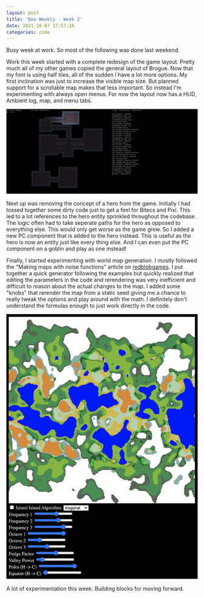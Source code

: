 ```yaml
---
layout: post
title: 'Dev Weekly - Week 2'
date: 2021-10-07 17:57:16
categories: code
---
```


Busy week at work. So most of the following was done last weekend.

Work this week started with a complete redesign of the game layout. Pretty much all of my other games copied the general layout of Brogue. Now that my font is using half tiles, all of the sudden I have a lot more options. My first inclination was just to increase the visible map size. But planned support for a scrollable map makes that less important. So instead I'm experimenting with always open menus. For now the layout now has a HUD, Ambient log, map, and menu tabs.

![ui relayout](../../images/dev-weekly-2-ui.png)

Next up was removing the concept of a hero from the game. Initially I had tossed together some dirty code just to get a feel for Bitecs and Pixi. This led to a lot references to the hero entity sprinkled throughout the codebase. The logic often had to take seperate paths for the hero as opposed to everything else. This would only get worse as the game grew. So I added a new PC component that is added to the hero instead. This is useful as the hero is now an entity just like every thing else. And I can even put the PC component on a goblin and play as one instead!

Finally, I started experimenting with world map generation. I mostly followed the "Making maps with noise functions" article on [redblobgames](https://www.redblobgames.com/maps/terrain-from-noise/). I put together a quick generator following the examples but quickly realized that editing the parameters in the code and rerendering was very inefficient and difficult to reason about the actual changes to the map. I added some "knobs" that rerender the map from a static seed giving me a chance to really tweak the options and play around with the math. I definitely don't understand the formulas enough to just work directly in the code.

![ui relayout](../../images/dev-weekly-2-mapgen.png)

A lot of experimentation this week. Building blocks for moving forward.

